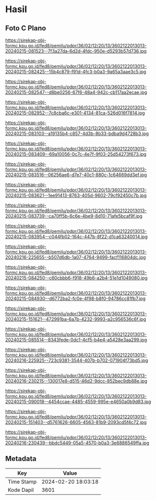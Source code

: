 # Hasil

## Foto C Plano

https://sirekap-obj-formc.kpu.go.id/fed8/pemilu/pdpr/36/02/12/20/13/3602122013013-20240215-081523--7f3a27da-6d2d-4fdc-950e-d5293b57d736.jpg

https://sirekap-obj-formc.kpu.go.id/fed8/pemilu/pdpr/36/02/12/20/13/3602122013013-20240215-082425--15b4c879-f91d-4fc3-b0a3-9a65a3aae3c5.jpg

https://sirekap-obj-formc.kpu.go.id/fed8/pemilu/pdpr/36/02/12/20/13/3602122013013-20240215-082547--d8be0256-67f6-48a4-942c-cb117aa2ecae.jpg

https://sirekap-obj-formc.kpu.go.id/fed8/pemilu/pdpr/36/02/12/20/13/3602122013013-20240215-082952--7c8cba6c-e301-4134-81ca-526d016f7814.jpg

https://sirekap-obj-formc.kpu.go.id/fed8/pemilu/pdpr/36/02/12/20/13/3602122013013-20240215-083103--a19135b4-c857-4d3b-8b33-bdba9d4728b3.jpg

https://sirekap-obj-formc.kpu.go.id/fed8/pemilu/pdpr/36/02/12/20/13/3602122013013-20240215-083409--69a10056-0c7c-4e7f-9f03-25d54273f673.jpg

https://sirekap-obj-formc.kpu.go.id/fed8/pemilu/pdpr/36/02/12/20/13/3602122013013-20240215-083516--06256ae6-d7e7-40c1-880c-1c64669dd3ef.jpg

https://sirekap-obj-formc.kpu.go.id/fed8/pemilu/pdpr/36/02/12/20/13/3602122013013-20240215-083621--1ee91413-8763-405d-9602-79cf92450c7b.jpg

https://sirekap-obj-formc.kpu.go.id/fed8/pemilu/pdpr/36/02/12/20/13/3602122013013-20240215-083739--ca70ff5b-6c6e-4be9-8d10-71afe5bcaf9f.jpg

https://sirekap-obj-formc.kpu.go.id/fed8/pemilu/pdpr/36/02/12/20/13/3602122013013-20240215-083954--c044fb02-164c-447b-8f22-d1ca63240014.jpg

https://sirekap-obj-formc.kpu.go.id/fed8/pemilu/pdpr/36/02/12/20/13/3602122013013-20240216-225655--b507d6db-1a07-4764-9499-facf116804dc.jpg

https://sirekap-obj-formc.kpu.go.id/fed8/pemilu/pdpr/36/02/12/20/13/3602122013013-20240215-084250--c60cbbb6-f918-49b6-a2b4-51e1d1049080.jpg

https://sirekap-obj-formc.kpu.go.id/fed8/pemilu/pdpr/36/02/12/20/13/3602122013013-20240215-084930--d6772ba2-fc0e-4f98-b8f0-94786cc81fb7.jpg

https://sirekap-obj-formc.kpu.go.id/fed8/pemilu/pdpr/36/02/12/20/13/3602122013013-20240215-151621--472991ba-6a7b-4232-9993-a2c956536c6f.jpg

https://sirekap-obj-formc.kpu.go.id/fed8/pemilu/pdpr/36/02/12/20/13/3602122013013-20240215-085514--8343fede-0dc1-4cf5-b4e4-a5428e3aa299.jpg

https://sirekap-obj-formc.kpu.go.id/fed8/pemilu/pdpr/36/02/12/20/13/3602122013013-20240216-225925--723c9381-3544-407b-b702-071904f73bd5.jpg

https://sirekap-obj-formc.kpu.go.id/fed8/pemilu/pdpr/36/02/12/20/13/3602122013013-20240216-230215--130017e8-d515-46d2-9dcc-852bec9db88e.jpg

https://sirekap-obj-formc.kpu.go.id/fed8/pemilu/pdpr/36/02/12/20/13/3602122013013-20240215-090018--4454ccae-4485-4559-995e-e4650a0b9d83.jpg

https://sirekap-obj-formc.kpu.go.id/fed8/pemilu/pdpr/36/02/12/20/13/3602122013013-20240215-151403--d5761626-6605-4563-81b9-2093cd5f4c72.jpg

https://sirekap-obj-formc.kpu.go.id/fed8/pemilu/pdpr/36/02/12/20/13/3602122013013-20240216-230439--bbdc5449-05a5-4570-b0a3-3e6886549ffa.jpg


## Metadata

| Key        | Value               |
| ---------- | ------------------- |
| Time Stamp | 2024-02-20 18:03:18 |
| Kode Dapil | 3601                |



